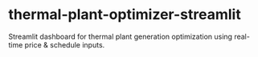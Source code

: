 # thermal-plant-optimizer-streamlit
Streamlit dashboard for thermal plant generation optimization using real-time price &amp; schedule inputs.
